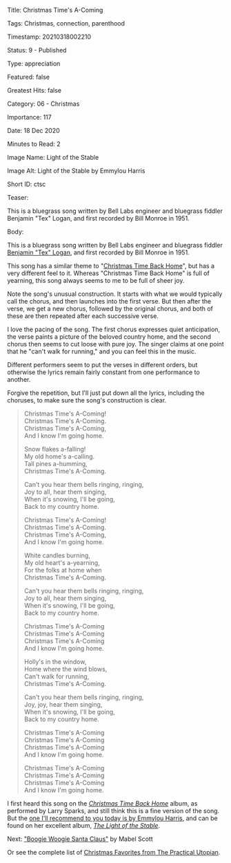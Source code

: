 Title:  Christmas Time's A-Coming

Tags:   Christmas, connection, parenthood

Timestamp: 20210318002210

Status: 9 - Published

Type:   appreciation

Featured: false

Greatest Hits: false

Category: 06 - Christmas

Importance: 117

Date:   18 Dec 2020

Minutes to Read: 2

Image Name: Light of the Stable

Image Alt: Light of the Stable by Emmylou Harris

Short ID: ctsc

Teaser:

This is a bluegrass song written by Bell Labs engineer and bluegrass fiddler Benjamin "Tex" Logan, and first recorded by Bill Monroe in 1951.


Body:

This is a bluegrass song written by Bell Labs engineer and bluegrass fiddler [Benjamin "Tex" Logan][tex], and first recorded by Bill Monroe in 1951. 

This song has a similar theme to "[Christmas Time Back Home](christmas-time-back-home-song-by-the-country-gentlemen.html)", but has a very different feel to it. Whereas "Christmas Time Back Home" is full of yearning, this song always seems to me to be full of sheer joy. 

Note the song's unusual construction. It starts with what we would typically call the chorus, and then launches into the first verse. But then after the verse, we get a new chorus, followed by the original chorus, and both of these are then repeated after each successive verse. 

I love the pacing of the song. The first chorus expresses quiet anticipation, the verse paints a picture of the beloved country home, and the second chorus then seems to cut loose with pure joy. The singer claims at one point that he "can't walk for running," and you can feel this in the music. 

Different performers seem to put the verses in different orders, but otherwise the lyrics remain fairly constant from one performance to another. 

Forgive the repetition, but I'll just put down all the lyrics, including the choruses, to make sure the song's construction is clear. 

> Christmas Time's A-Coming!  
> Christmas Time's A-Coming.  
> Christmas Time's A-Coming,  
> And I know I'm going home.  
>   
> Snow flakes a-falling!  
> My old home's a-calling.  
> Tall pines a-humming,  
> Christmas Time's A-Coming.  
>   
> Can't you hear them bells ringing, ringing,  
> Joy to all, hear them singing,  
> When it's snowing, I'll be going,  
> Back to my country home.  
>   
> Christmas Time's A-Coming!  
> Christmas Time's A-Coming.  
> Christmas Time's A-Coming,  
> And I know I'm going home.   
>   
> White candles burning,  
> My old heart's a-yearning,  
> For the folks at home when  
> Christmas Time's A-Coming.  
>   
> Can't you hear them bells ringing, ringing,  
> Joy to all, hear them singing,  
> When it's snowing, I'll be going,  
> Back to my country home.   
>   
> Christmas Time's A-Coming  
> Christmas Time's A-Coming  
> Christmas Time's A-Coming  
> And I know I'm going home.  
>   
> Holly's in the window,  
> Home where the wind blows,  
> Can't walk for running,  
> Christmas Time's A-Coming.  
>   
> Can't you hear them bells ringing, ringing,  
> Joy, joy, hear them singing,  
> When it's snowing, I'll be going,  
> Back to my country home.   
>   
> Christmas Time's A-Coming  
> Christmas Time's A-Coming  
> Christmas Time's A-Coming  
> And I know I'm going home.  
>   
> Christmas Time's A-Coming  
> Christmas Time's A-Coming  
> Christmas Time's A-Coming  
> And I know I'm going home.  

I first heard this song on the [*Christmas Time Back Home*][ctbh] album, as performed by Larry Sparks, and still think this is a fine version of the song. But the [one I'll recommend to you today is by Emmylou Harris][eh], and can be found on her excellent album, [*The Light of the Stable*][tlots].

Next: ["Boogie Woogie Santa Claus"](boogie-woogie-santa-claus.html) by Mabel Scott

Or see the complete list of [Christmas Favorites from The Practical Utopian](christmas-favorites-from-the-practical-utopian.html).

[ctbh]: https://www.amazon.com/Christmas-Time-Back-Country-Gentlemen/dp/B00000024V/ref=as_li_ss_tl?ie=UTF8&qid=1512686177&sr=8-1&keywords=Christmas+Time+back+home&linkCode=ll1&tag=wordsaboutsongs-20&linkId=9dbcd90b70b41aae1415561ab8f5b843

[eh]: https://geo.itunes.apple.com/us/album/christmas-times-a-coming/28457929?i=28457931&mt=1&app=music&at=1l3vwJP

[tex]: https://en.wikipedia.org/wiki/Benjamin_F._Logan

[tlots]: https://www.amazon.com/Stable-Expanded-Remastered-Emmylou-Harris/dp/B000641Z3Q/ref=as_li_ss_tl?s=music&ie=UTF8&qid=1513801604&sr=1-1&keywords=emmylou+harris+light+of+the+stable&linkCode=ll1&tag=wordsaboutsongs-20&linkId=bbab995883ccff03a1869184bcc4ee5d
